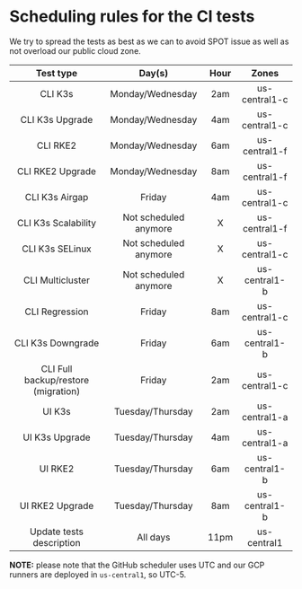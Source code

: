 # Scheduling rules for the CI tests

We try to spread the tests as best as we can to avoid SPOT issue as well as not overload our public cloud zone.

| Test type | Day(s) | Hour | Zones |
|:---:|:---:|:---:|:---:|
| CLI K3s | Monday/Wednesday | 2am | us-central1-c |
| CLI K3s Upgrade | Monday/Wednesday | 4am | us-central1-c |
| CLI RKE2 | Monday/Wednesday | 6am | us-central1-f |
| CLI RKE2 Upgrade | Monday/Wednesday | 8am | us-central1-f |
| CLI K3s Airgap | Friday | 4am | us-central1-c |
| CLI K3s Scalability | Not scheduled anymore | X | us-central1-f |
| CLI K3s SELinux | Not scheduled anymore | X | us-central1-c |
| CLI Multicluster | Not scheduled anymore | X | us-central1-b |
| CLI Regression | Friday | 8am | us-central1-c |
| CLI K3s Downgrade | Friday | 6am | us-central1-b |
| CLI Full backup/restore (migration) | Friday | 2am | us-central1-c |
| UI K3s | Tuesday/Thursday | 2am | us-central1-a |
| UI K3s Upgrade | Tuesday/Thursday | 4am | us-central1-a |
| UI RKE2 | Tuesday/Thursday | 6am | us-central1-b |
| UI RKE2 Upgrade | Tuesday/Thursday | 8am | us-central1-b |
| Update tests description | All days | 11pm | us-central1 |

**NOTE:** please note that the GitHub scheduler uses UTC and our GCP runners are deployed in `us-central1`, so UTC-5.
